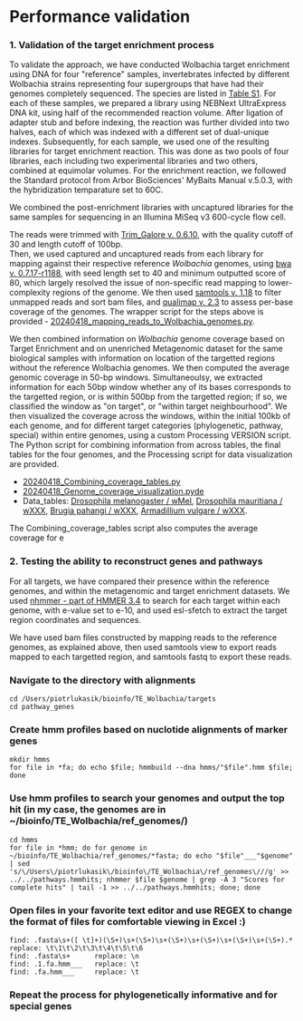 # Performance validation

### 1. Validation of the target enrichment process

To validate the approach, we have conducted Wolbachia target enrichment using DNA for four "reference" samples, invertebrates infected by different Wolbachia strains representing four supergroups that have had their genomes completely sequenced. 
The species are listed in [Table S1](Validation_Table_S1.txt).
For each of these samples, we prepared a library using NEBNext UltraExpress DNA kit, using half of the recommended reaction volume. After ligation of adapter stub and before indexing, the reaction was further divided into two halves, each of which was indexed with a different set of dual-unique indexes. Subsequently, for each sample, we used one of the resulting libraries for target enrichment reaction. This was done as two pools of four libraries, each including two experimental libraries and two others, combined at equimolar volumes. 
For the enrichment reaction, we followed the Standard protocol from Arbor BioSciences' MyBaits Manual v.5.0.3, with the hybridization temparature set to 60C.  
  
We combined the post-enrichment libraries with uncaptured libraries for the same samples for sequencing in an Illumina MiSeq v3 600-cycle flow cell. 
  
The reads were trimmed with [Trim_Galore v. 0.6.10](https://github.com/FelixKrueger/TrimGalore), with the quality cutoff of 30 and length cutoff of 100bp.  
Then, we used captured and uncaptured reads from each library for mapping against their respective reference *Wolbachia* genomes, using [bwa v. 0.7.17-r1188](https://github.com/lh3/bwa), with seed length set to 40 and minimum outputted score of 80, which largely resolved the issue of non-specific read mapping to lower-complexity regions of the genome. We then used [samtools v. 1.18](https://www.htslib.org/) to filter unmapped reads and sort bam files, and [qualimap v. 2.3](http://qualimap.conesalab.org/) to assess per-base coverage of the genomes. 
The wrapper script for the steps above is provided - [20240418_mapping_reads_to_Wolbachia_genomes.py](20240418_mapping_reads_to_Wolbachia_genomes.py).  
  
We then combined information on *Wolbachia* genome coverage based on Target Enrichment and on unenriched Metagenomic dataset for the same biological samples with information on location of the targetted regions without the reference Wolbachia genomes. We then computed the average genomic coverage in 50-bp windows. Simultaneoulsy, we extracted information for each 50bp window whether any of its bases corresponds to the targetted region, or is within 500bp from the targetted region; if so, we classified the window as "on target", or "within target neighbourhood". We then visualized the coverage across the windows, within the initial 100kb of each genome, and for different target categories (phylogenetic, pathway, special) within entire genomes, using a custom Processing VERSION script. The Python script for combining information from across tables, the final tables for the four genomes, and the Processing script for data visualization are provided.  
  * [20240418_Combining_coverage_tables.py](ref)
  * [20240418_Genome_coverage_visualization.pyde](ref)
  * Data_tables: [Drosophila melanogaster / wMel](Wol_Dmelanogaster_compacted_table.txt), [Drosophila mauritiana / wXXX](Wol_Dmauritiana_compacted_table.txt), [Brugia pahangi / wXXX](Wol_Brugiapahangi_compacted_table.txt), [Armadillium vulgare / wXXX](Wol_Avulgare_compacted_table.txt).

The Combining_coverage_tables script also computes the average coverage for e
    
### 2. Testing the ability to reconstruct genes and pathways
  
For all targets, we have compared their presence within the reference genomes, and within the metagenomic and target enrichment datasets.
We used [nhmmer - part of HMMER 3.4](http://hmmer.org/) to search for each target within each genome, with e-value set to e-10, and used esl-sfetch to extract the target region coordinates and sequences.

We have used bam files constructed by mapping reads to the reference genomes, as explained above, then used samtools view to export reads mapped to each targetted region, and samtools fastq to export these reads.







### Navigate to the directory with alignments
```
cd /Users/piotrlukasik/bioinfo/TE_Wolbachia/targets
cd pathway_genes
```

### Create hmm profiles based on nuclotide alignments of marker genes
```
mkdir hmms
for file in *fa; do echo $file; hmmbuild --dna hmms/"$file".hmm $file; done
```

### Use hmm profiles to search your genomes and output the top hit (in my case, the genomes are in ~/bioinfo/TE_Wolbachia/ref_genomes/)
```
cd hmms
for file in *hmm; do for genome in ~/bioinfo/TE_Wolbachia/ref_genomes/*fasta; do echo "$file"___"$genome" | sed 's/\/Users\/piotrlukasik\/bioinfo\/TE_Wolbachia\/ref_genomes\///g' >> ../../pathways.hmmhits; nhmmer $file $genome | grep -A 3 "Scores for complete hits" | tail -1 >> ../../pathways.hmmhits; done; done
```

### Open files in your favorite text editor and use REGEX to change the format of files for comfortable viewing in Excel :)
```
find: .fasta\s+([ \t]+)(\S+)\s+(\S+)\s+(\S+)\s+(\S+)\s+(\S+)\s+(\S+).*    replace: \t\1\t\2\t\3\t\4\t\5\t\6
find: .fasta\s+      replace: \n
find: .1.fa.hmm___   replace: \t
find: .fa.hmm___     replace: \t
```

### Repeat the process for phylogenetically informative and for special genes


